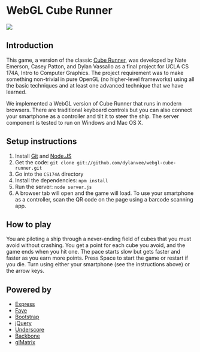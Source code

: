 # WebGL Cube Runner

![](http://i.imgur.com/w4zLRf2.png)

## Introduction

This game, a version of the classic
[Cube Runner](https://itunes.apple.com/us/app/cube-runner/id284596345?mt=8),
was developed by Nate Emerson, Casey Patton, and Dylan Vassallo as a final
project for UCLA CS 174A, Intro to Computer Graphics. The project requirement
was to make something non-trivial in pure OpenGL (no higher-level frameworks)
using all the basic techniques and at least one advanced technique that we have
learned.

We implemented a WebGL version of Cube Runner that runs in modern browsers.
There are traditional keyboard controls but you can also connect your
smartphone as a controller and tilt it to steer the ship. The server component
is tested to run on Windows and Mac OS X.

## Setup instructions

1. Install [Git](http://git-scm.com/) and [Node.JS](http://nodejs.org/)
2. Get the code: `git clone git://github.com/dylanvee/webgl-cube-runner.git`
3. Go into the `CS174A` directory
4. Install the dependencies: `npm install`
5. Run the server: `node server.js`
6. A browser tab will open and the game will load. To use your smartphone as a
controller, scan the QR code on the page using a barcode scanning app.

## How to play

You are piloting a ship through a never-ending field of cubes that you must
avoid without crashing. You get a point for each cube you avoid, and the game
ends when you hit one. The pace starts slow but gets faster and faster as you
earn more points. Press Space to start the game or restart if you die. Turn
using either your smartphone (see the instructions above) or the arrow keys.

## Powered by

- [Express](http://expressjs.com/)
- [Faye](http://faye.jcoglan.com/)
- [Bootstrap](http://twitter.github.io/bootstrap/)
- [jQuery](http://jquery.com/)
- [Underscore](http://underscorejs.org/)
- [Backbone](http://backbonejs.org/)
- [glMatrix](http://glmatrix.net/)
